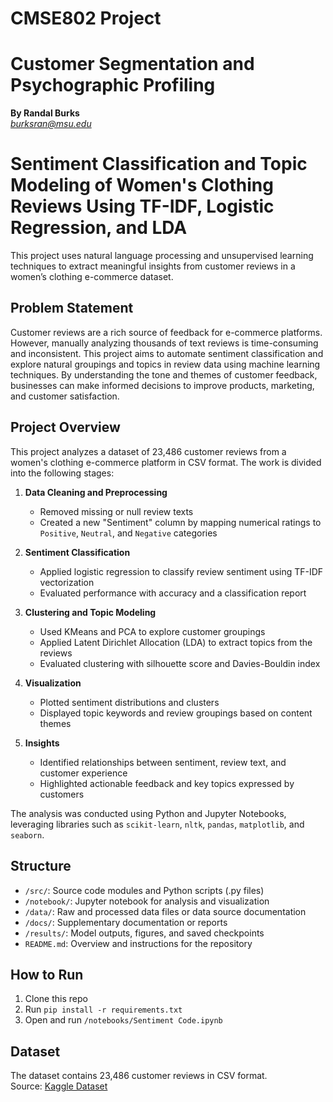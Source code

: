 # CMSE802 Project
# Customer Segmentation and Psychographic Profiling  
**By Randal Burks**  
*burksran@msu.edu*


# Sentiment Classification and Topic Modeling of Women's Clothing Reviews Using TF-IDF, Logistic Regression, and LDA

This project uses natural language processing and unsupervised learning techniques to extract meaningful insights from customer reviews in a women’s clothing e-commerce dataset.


## Problem Statement

Customer reviews are a rich source of feedback for e-commerce platforms. However, manually analyzing thousands of text reviews is time-consuming and inconsistent. This project aims to automate sentiment classification and explore natural groupings and topics in review data using machine learning techniques. By understanding the tone and themes of customer feedback, businesses can make informed decisions to improve products, marketing, and customer satisfaction.


## Project Overview

This project analyzes a dataset of 23,486 customer reviews from a women's clothing e-commerce platform in CSV format. The work is divided into the following stages:

1. **Data Cleaning and Preprocessing**  
   - Removed missing or null review texts  
   - Created a new "Sentiment" column by mapping numerical ratings to `Positive`, `Neutral`, and `Negative` categories  

2. **Sentiment Classification**  
   - Applied logistic regression to classify review sentiment using TF-IDF vectorization  
   - Evaluated performance with accuracy and a classification report  

3. **Clustering and Topic Modeling**  
   - Used KMeans and PCA to explore customer groupings  
   - Applied Latent Dirichlet Allocation (LDA) to extract topics from the reviews  
   - Evaluated clustering with silhouette score and Davies-Bouldin index  

4. **Visualization**  
   - Plotted sentiment distributions and clusters  
   - Displayed topic keywords and review groupings based on content themes  

5. **Insights**  
   - Identified relationships between sentiment, review text, and customer experience  
   - Highlighted actionable feedback and key topics expressed by customers  

The analysis was conducted using Python and Jupyter Notebooks, leveraging libraries such as `scikit-learn`, `nltk`, `pandas`, `matplotlib`, and `seaborn`.


## Structure

- `/src/`: Source code modules and Python scripts (.py files)  
- `/notebook/`: Jupyter notebook for analysis and visualization  
- `/data/`: Raw and processed data files or data source documentation   
- `/docs/`: Supplementary documentation or reports  
- `/results/`: Model outputs, figures, and saved checkpoints  
- `README.md`: Overview and instructions for the repository


## How to Run

1. Clone this repo  
2. Run `pip install -r requirements.txt`  
3. Open and run `/notebooks/Sentiment Code.ipynb`


## Dataset

The dataset contains 23,486 customer reviews in CSV format.  
Source: [Kaggle Dataset](https://www.kaggle.com/datasets/nicapotato/womens-ecommerce-clothing-reviews)
